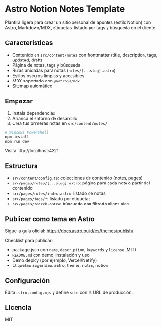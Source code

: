 # Astro Notion Notes Template

Plantilla ligera para crear un sitio personal de apuntes (estilo Notion) con Astro, Markdown/MDX, etiquetas, listado por tags y búsqueda en el cliente.

## Características

- Contenido en `src/content/notes` con frontmatter (title, description, tags, updated, draft)
- Página de notas, tags y búsqueda
- Rutas anidadas para notas (`notes/[...slug].astro`)
- Estilos oscuros limpios y accesibles
- MDX soportado con `@astrojs/mdx`
- Sitemap automático

## Empezar

1. Instala dependencias
2. Arranca el entorno de desarrollo
3. Crea tus primeras notas en `src/content/notes/`

```bash
# Windows PowerShell
npm install
npm run dev
```

Visita http://localhost:4321

## Estructura

- `src/content/config.ts`: colecciones de contenido (notes, pages)
- `src/pages/notes/[...slug].astro`: página para cada nota a partir del contenido
- `src/pages/notes/index.astro`: listado de notas
- `src/pages/tags/*`: listado por etiquetas
- `src/pages/search.astro`: búsqueda con filtrado client-side

## Publicar como tema en Astro

Sigue la guía oficial: https://docs.astro.build/es/themes/publish/

Checklist para publicar:

- package.json con `name`, `description`, `keywords` y `license` (MIT)
- `README.md` con demo, instalación y uso
- Demo deploy (por ejemplo, Vercel/Netlify)
- Etiquetas sugeridas: astro, theme, notes, notion

## Configuración

Edita `astro.config.mjs` y define `site` con la URL de producción.

## Licencia

MIT